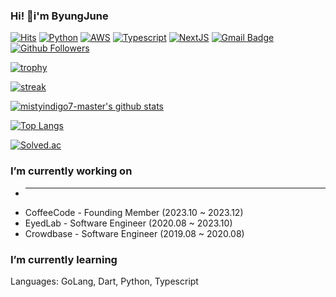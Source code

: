 ### Hi! i'm ByungJune

[![Hits](https://hits.seeyoufarm.com/api/count/incr/badge.svg?url=https%3A%2F%2Fgithub.com%2Fmistyindigo7)](https://github.com/mistyindigo7)
[![Python](https://img.shields.io/badge/Python-3766AB?style=flat-square&logo=Python&logoColor=white)](https://www.python.org)
[![AWS](https://img.shields.io/badge/AWS-DB4455?style=flat-square&logo=Amazon%20AWS&logoColor=white)](https://aws.amazon.com/)
[![Typescript](https://img.shields.io/badge/TpyeScript-719af4?style=flat-square&logo=Typescript&logoColor=white)](https://typescriptlang.org)
[![NextJS](https://img.shields.io/badge/NextJS-000000?style=flat-square&logo=Next.js&logoColor=white)](https://nextjs.org)
[![Gmail Badge](https://img.shields.io/badge/-Gmail-d14836?style=flat-square&logo=Gmail&logoColor=white&link=mailto:mistyindigo7@gmail.com)](mailto:mistyindigo7@gmail.com)
[![Github Followers](https://img.shields.io/github/followers/mistyindigo7?color=06d6a0&label=Github%20Followers&style=for-the-badge)](https://github.com/mistyindigo7?tab=followers)

[![trophy](https://github-profile-trophy.vercel.app/?username=mistyindigo7&theme=chalk&row=2&column=5)](https://github.com/ryo-ma/github-profile-trophy)

[![streak](https://github-readme-streak-stats.herokuapp.com/?user=mistyindigo7&theme=calm)](https://github.com/mistyindigo7)

[![mistyindigo7-master's github stats](https://github-readme-stats.vercel.app/api?username=mistyindigo7&show_icons=true&theme=dracula)](https://github.com/mistyindigo7)

[![Top Langs](https://github-readme-stats.vercel.app/api/top-langs/?username=mistyindigo7&layout=compact&langs_count=8&theme=dracula)](https://github.com/mistyindigo7)

[![Solved.ac](http://mazassumnida.wtf/api/generate_badge?boj=mistyindigo7)](https://solved.ac/mistyindigo7)

### I’m currently working on
- *******
- CoffeeCode - Founding Member (2023.10 ~ 2023.12)
- EyedLab - Software Engineer (2020.08 ~ 2023.10)
- Crowdbase - Software Engineer (2019.08 ~ 2020.08)

### I’m currently learning
Languages: GoLang, Dart, Python, Typescript
